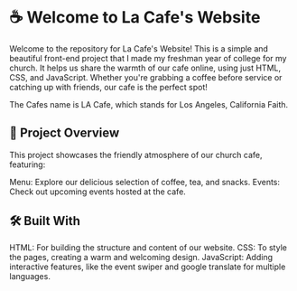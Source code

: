 # ☕ Welcome to La Cafe's Website
Welcome to the repository for La Cafe's Website! This is a simple and beautiful front-end project that I made my freshman year of college for my church. It helps us share the warmth of our cafe online, using just HTML, CSS, and JavaScript. Whether you're grabbing a coffee before service or catching up with friends, our cafe is the perfect spot!

The Cafes name is LA Cafe, which stands for Los Angeles, California Faith.

## 🌟 Project Overview
This project showcases the friendly atmosphere of our church cafe, featuring:

Menu: Explore our delicious selection of coffee, tea, and snacks.
Events: Check out upcoming events hosted at the cafe.

## 🛠️ Built With
HTML: For building the structure and content of our website.
CSS: To style the pages, creating a warm and welcoming design.
JavaScript: Adding interactive features, like the event swiper and google translate for multiple languages.
